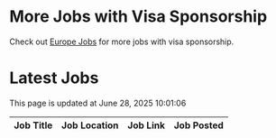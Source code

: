 # More Jobs with Visa Sponsorship

Check out [Europe Jobs](https://github.com/sureshparimi/europejobs#latest-jobs) for more jobs with visa sponsorship.

# Latest Jobs

This page is updated at June 28, 2025 10:01:06

| Job Title | Job Location | Job Link | Job Posted |
| --- | --- | --- | --- |
